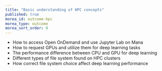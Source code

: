 ```yaml
---
title: "Basic understanding of HPC concepts"
published: true
morea_id: outcome-hpc
morea_type: outcome
morea_sort_order: 9
---
```

* How to access Open OnDemand and use Jupyter Lab on Mana
* How to request GPUs and utilize them for deep learning tasks
* The performance difference between CPU and GPU for deep learning
* Different types of file system found on HPC clusters
* How correct file system choice affect deep learning performance
